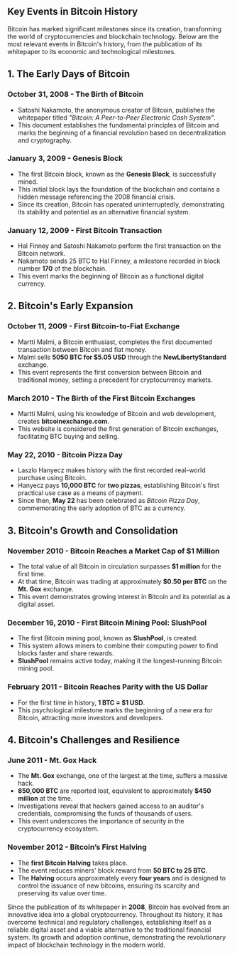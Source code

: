 
## **Key Events in Bitcoin History**

Bitcoin has marked significant milestones since its creation, transforming the world of cryptocurrencies and blockchain technology. Below are the most relevant events in Bitcoin's history, from the publication of its whitepaper to its economic and technological milestones.

## **1. The Early Days of Bitcoin**

### October 31, 2008 - **The Birth of Bitcoin**
- Satoshi Nakamoto, the anonymous creator of Bitcoin, publishes the whitepaper titled *"Bitcoin: A Peer-to-Peer Electronic Cash System"*.
- This document establishes the fundamental principles of Bitcoin and marks the beginning of a financial revolution based on decentralization and cryptography.

### January 3, 2009 - **Genesis Block**
- The first Bitcoin block, known as the **Genesis Block**, is successfully mined.
- This initial block lays the foundation of the blockchain and contains a hidden message referencing the 2008 financial crisis.
- Since its creation, Bitcoin has operated uninterruptedly, demonstrating its stability and potential as an alternative financial system.

### January 12, 2009 - **First Bitcoin Transaction**
- Hal Finney and Satoshi Nakamoto perform the first transaction on the Bitcoin network.
- Nakamoto sends 25 BTC to Hal Finney, a milestone recorded in block number **170** of the blockchain.
- This event marks the beginning of Bitcoin as a functional digital currency.

## **2. Bitcoin's Early Expansion**

### October 11, 2009 - **First Bitcoin-to-Fiat Exchange**
- Martti Malmi, a Bitcoin enthusiast, completes the first documented transaction between Bitcoin and fiat money.
- Malmi sells **5050 BTC for $5.05 USD** through the **NewLibertyStandard** exchange.
- This event represents the first conversion between Bitcoin and traditional money, setting a precedent for cryptocurrency markets.

### March 2010 - **The Birth of the First Bitcoin Exchanges**
- Martti Malmi, using his knowledge of Bitcoin and web development, creates **bitcoinexchange.com**.
- This website is considered the first generation of Bitcoin exchanges, facilitating BTC buying and selling.

### May 22, 2010 - **Bitcoin Pizza Day**
- Laszlo Hanyecz makes history with the first recorded real-world purchase using Bitcoin.
- Hanyecz pays **10,000 BTC** for **two pizzas**, establishing Bitcoin's first practical use case as a means of payment.
- Since then, **May 22** has been celebrated as *Bitcoin Pizza Day*, commemorating the early adoption of BTC as a currency.

## **3. Bitcoin's Growth and Consolidation**

### November 2010 - **Bitcoin Reaches a Market Cap of $1 Million**
- The total value of all Bitcoin in circulation surpasses **$1 million** for the first time.
- At that time, Bitcoin was trading at approximately **$0.50 per BTC** on the **Mt. Gox** exchange.
- This event demonstrates growing interest in Bitcoin and its potential as a digital asset.

### December 16, 2010 - **First Bitcoin Mining Pool: SlushPool**
- The first Bitcoin mining pool, known as **SlushPool**, is created.
- This system allows miners to combine their computing power to find blocks faster and share rewards.
- **SlushPool** remains active today, making it the longest-running Bitcoin mining pool.

### February 2011 - **Bitcoin Reaches Parity with the US Dollar**
- For the first time in history, **1 BTC = $1 USD**.
- This psychological milestone marks the beginning of a new era for Bitcoin, attracting more investors and developers.

## **4. Bitcoin's Challenges and Resilience**

### June 2011 - **Mt. Gox Hack**
- The **Mt. Gox** exchange, one of the largest at the time, suffers a massive hack.
- **850,000 BTC** are reported lost, equivalent to approximately **$450 million** at the time.
- Investigations reveal that hackers gained access to an auditor's credentials, compromising the funds of thousands of users.
- This event underscores the importance of security in the cryptocurrency ecosystem.

### November 2012 - **Bitcoin’s First Halving**
- The **first Bitcoin Halving** takes place.
- The event reduces miners' block reward from **50 BTC to 25 BTC**.
- The **Halving** occurs approximately every **four years** and is designed to control the issuance of new bitcoins, ensuring its scarcity and preserving its value over time.



Since the publication of its whitepaper in **2008**, Bitcoin has evolved from an innovative idea into a global cryptocurrency. Throughout its history, it has overcome technical and regulatory challenges, establishing itself as a reliable digital asset and a viable alternative to the traditional financial system. Its growth and adoption continue, demonstrating the revolutionary impact of blockchain technology in the modern world.

